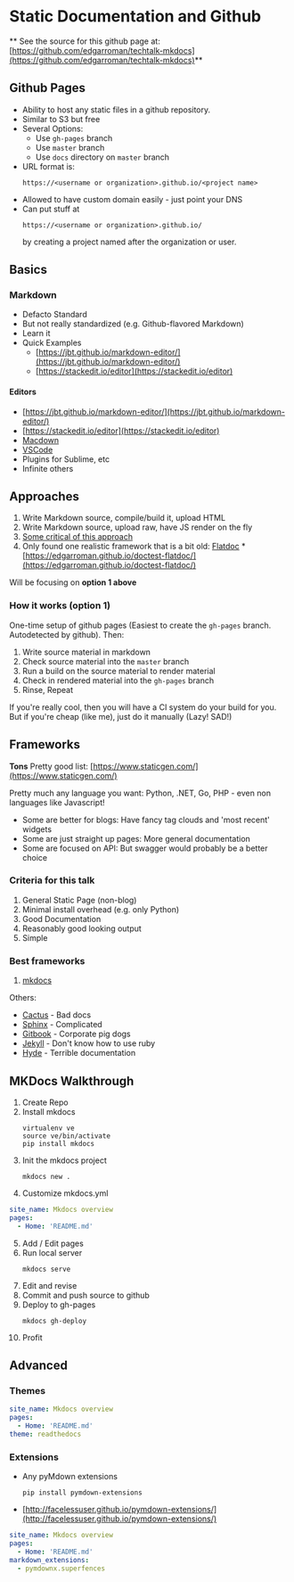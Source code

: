 # Static Documentation and Github

** See the source for this github page at: [https://github.com/edgarroman/techtalk-mkdocs](https://github.com/edgarroman/techtalk-mkdocs)**

## Github Pages

 * Ability to host any static files in a github repository. 
 * Similar to S3 but free
 * Several Options:
   * Use `gh-pages` branch 
   * Use `master` branch 
   * Use `docs` directory on `master` branch
* URL format is: 
  ```
  https://<username or organization>.github.io/<project name>
  ```
* Allowed to have custom domain easily - just point your DNS
* Can put stuff at 
  ```
  https://<username or organization>.github.io/
  ```
  by creating a project named after the organization or user.
  
## Basics

### Markdown
 * Defacto Standard
 * But not really standardized (e.g. Github-flavored Markdown)
 * Learn it
 * Quick Examples
   * [https://jbt.github.io/markdown-editor/](https://jbt.github.io/markdown-editor/)
   * [https://stackedit.io/editor](https://stackedit.io/editor)

#### Editors
 * [https://jbt.github.io/markdown-editor/](https://jbt.github.io/markdown-editor/)
 * [https://stackedit.io/editor](https://stackedit.io/editor)
 * [Macdown](https://macdown.uranusjr.com/)
 * [VSCode](https://code.visualstudio.com/)
 * Plugins for Sublime, etc
 * Infinite others

## Approaches

 1. Write Markdown source, compile/build it, upload HTML
 2. Write Markdown source, upload raw, have JS render on the fly
   1. [Some critical of this approach](http://stackoverflow.com/questions/22793883/parse-markdown-on-the-fly)
   2. Only found one realistic framework that is a bit old: [Flatdoc](http://ricostacruz.com/flatdoc/#flatdoc)
     * [https://edgarroman.github.io/doctest-flatdoc/](https://edgarroman.github.io/doctest-flatdoc/)

Will be focusing on **option 1 above**

### How it works (option 1)

One-time setup of github pages (Easiest to create the `gh-pages` branch.  Autodetected by github).  Then:

 1. Write source material in markdown
 2. Check source material into the `master` branch
 3. Run a build on the source material to render material
 4. Check in rendered material into the `gh-pages` branch
 5. Rinse, Repeat

If you're really cool, then you will have a CI system do your build for you.  But if you're cheap (like me), just do it manually (Lazy!  SAD!)

## Frameworks

**Tons** Pretty good list: [https://www.staticgen.com/](https://www.staticgen.com/)

Pretty much any language you want: Python, .NET, Go, PHP - even non languages like Javascript!

 * Some are better for blogs: Have fancy tag clouds and 'most recent' widgets
 * Some are just straight up pages: More general documentation
 * Some are focused on API: But swagger would probably be a better choice

### Criteria for this talk

 1. General Static Page (non-blog)
 2. Minimal install overhead (e.g. only Python)
 5. Good Documentation
 3. Reasonably good looking output
 4. Simple

### Best frameworks

 1. [mkdocs](http://www.mkdocs.org/)

Others:

 * [Cactus](https://github.com/eudicots/Cactus) - Bad docs
 * [Sphinx](http://www.sphinx-doc.org/en/stable/index.html) - Complicated
 * [Gitbook](https://www.gitbook.com/) - Corporate pig dogs
 * [Jekyll](https://jekyllrb.com/) - Don't know how to use ruby
 * [Hyde](http://hyde.github.io) - Terrible documentation
 
## MKDocs Walkthrough

1. Create Repo
2. Install mkdocs
	```
	virtualenv ve
	source ve/bin/activate
	pip install mkdocs
	```
3. Init the mkdocs project
	```
	mkdocs new .
	```
4. Customize mkdocs.yml
```yaml
site_name: Mkdocs overview
pages:
  - Home: 'README.md'
```
5. Add / Edit pages
6. Run local server
   ```
   mkdocs serve
   ```
7. Edit and revise
8. Commit and push source to github
9. Deploy to gh-pages
   ```
   mkdocs gh-deploy
   ```
10. Profit


## Advanced

### Themes

```yaml
site_name: Mkdocs overview
pages:
  - Home: 'README.md'
theme: readthedocs
```

### Extensions

* Any pyMdown extensions
  ```
  pip install pymdown-extensions
  ```
  
* [http://facelessuser.github.io/pymdown-extensions/](http://facelessuser.github.io/pymdown-extensions/)

```yaml
site_name: Mkdocs overview
pages:
  - Home: 'README.md'
markdown_extensions:
  - pymdownx.superfences
```























